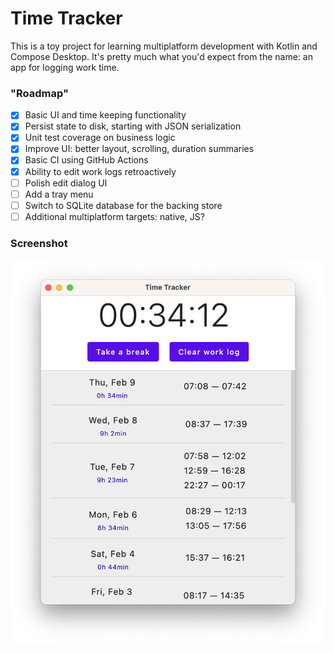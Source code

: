 Time Tracker
============

This is a toy project for learning multiplatform development with Kotlin and Compose Desktop. It's pretty much what
you'd expect from the name: an app for logging work time.

### "Roadmap"

- [x] Basic UI and time keeping functionality
- [x] Persist state to disk, starting with JSON serialization
- [x] Unit test coverage on business logic
- [x] Improve UI: better layout, scrolling, duration summaries
- [x] Basic CI using GitHub Actions
- [x] Ability to edit work logs retroactively
- [ ] Polish edit dialog UI
- [ ] Add a tray menu
- [ ] Switch to SQLite database for the backing store
- [ ] Additional multiplatform targets: native, JS?

### Screenshot

![Screenshot of the app](doc/screenshot.png)
